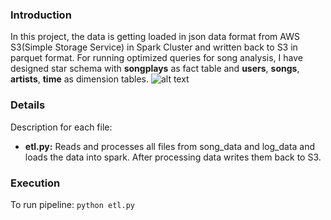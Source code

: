 ### Introduction
In this project, the data is getting loaded in json data format from AWS S3(Simple Storage Service) in Spark Cluster and written back to S3 in parquet format. For running optimized queries for song analysis, I have designed star schema with **songplays** as fact table and **users**, **songs**, **artists**, **time** as dimension tables.
![alt text](https://udacity-reviews-uploads.s3.us-west-2.amazonaws.com/_attachments/38715/1584369284/Song_ERD.png)

### Details

Description for each file:

* **etl.py:** Reads and processes all files from song_data and log_data and loads the data into spark. After processing data writes them back to S3.

### Execution

To run pipeline: `python etl.py`






